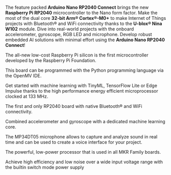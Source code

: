 <FeatureDescription>

The feature packed **Arduino Nano RP2040 Connect** brings the new **Raspberry Pi RP2040** microcontroller to the Nano form factor. Make the most of the dual core **32-bit Arm® Cortex®-M0+** to make Internet of Things projects with Bluetooth® and WiFi connectivity thanks to the **U-blox® Nina W102** module. Dive into real-world projects with the onboard accelerometer, gyroscope, RGB LED and microphone. Develop robust embedded AI solutions with minimal effort using the **Arduino Nano RP2040 Connect**!

</FeatureDescription>


<FeatureList>
<Feature title="Raspberry Pi RP2040 Microcontroller" image="mcu">

  The all-new low-cost Raspberry Pi silicon is the first microcontroller developed by the Raspberry Pi Foundation.  

  <FeatureLink title="Datasheet" url="https://datasheets.raspberrypi.org/rp2040/rp2040-datasheet.pdf" download blank/>
</Feature>

<Feature title="Python Support" image="python">

  This board can be programmed with the Python programming language via the OpenMV IDE.

  <FeatureLink title="Learn More" url="/learn/programming/arduino-and-python"/>
</Feature>

<Feature title="Dual Core 32-bit Arm® Cortex®-M0+" image="core">

  Get started with machine learning with TinyML, TensorFlow Lite or Edge Impulse thanks to the high performance energy efficient microprocessor clocked at 133 MHz.

  <FeatureLink title="Datasheet" url="https://developer.arm.com/-/media/Arm%20Developer%20Community/PDF/Processor%20Datasheets/Arm%20Cortex-M0%20plus%20Processor%20Datasheet.pdf?revision=76cf8aff-b8fc-4897-b144-ee2858c3398f&la=en&hash=6AF26D8B8C9A0404181234E5612C872619072765" download/>
</Feature>


<Feature title="U-blox® Nina W102" image="wifi-bluetooth">

  The first and only RP2040 board with native Bluetooth® and WiFi connectivity.

  <FeatureLink title="Datasheet" url="https://www.u-blox.com/sites/default/files/NINA-W10_ProductSummary_UBX-17051775.pdf" download blank/>
</Feature>

<Feature title="ST LSM6DSOX 6-axis IMU" image="imu">

  Combined accelerometer and gyroscope with a dedicated machine learning core.

  <FeatureLink title="Datasheet" url="https://www.st.com/resource/en/datasheet/lsm6dsox.pdf" download blank/>
</Feature>

<Feature title="Omnidirectional Digital Microphone" image="microphone">

  The MP34DT05 microphone allows to capture and analyze sound in real time and can be used to create a voice interface for your project.  

  <FeatureLink title="Datasheet" url="https://content.arduino.cc/assets/Nano_BLE_Sense_mp34dt05-a.pdf" download blank/>
</Feature>

<Feature title="Microchip ATECC608A Cryptographic Co-processor" image="crypto-chip">

  The powerful, low-power processor that is used in all MKR Family boards.

  <FeatureLink title="Datasheet" url="https://ww1.microchip.com/downloads/en/DeviceDoc/ATECC608A-CryptoAuthentication-Device-Summary-Data-Sheet-DS40001977B.pdf" download blank/>
</Feature>

<Feature title="Step down converter" image="power">

  Achieve high efficiency and low noise over a wide input voltage range with the builtin switch mode power supply

  <FeatureLink title="Datasheet" url="https://www.monolithicpower.com/en/documentview/productdocument/index/version/2/document_type/Datasheet/lang/en/sku/MP2322/" download blank/>
</Feature>



</FeatureList>

